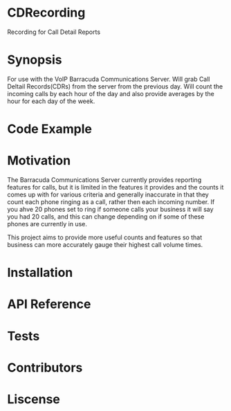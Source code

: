 # CDRecording
Recording for Call Detail Reports

Synopsis
==============
For use with the VoIP Barracuda Communications Server. Will grab Call Deltail Records(CDRs) from the server from the previous day. Will count the incoming calls by each hour of the day and also provide averages by the hour for each day of the week.

Code Example
==============

Motivation
==============
The Barracuda Communications Server currently provides reporting features for calls, but it is limited in the features it provides and the counts it comes up with for various criteria and generally inaccurate in that they count each phone ringing as a call, rather then each incoming number. If you ahve 20 phones set to ring if someone calls your business it will say you had 20 calls, and this can change depending on if some of these phones are currently in use. 

This project aims to provide more useful counts and features so that business can more accurately gauge their highest call volume times.

Installation
==============

API Reference
==============

Tests
==============

Contributors
==============

Liscense
==============

